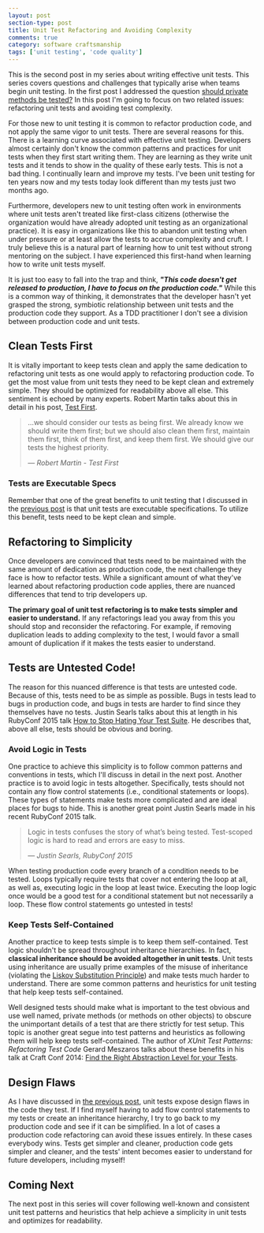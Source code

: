 ```yaml
---
layout: post
section-type: post
title: Unit Test Refactoring and Avoiding Complexity
comments: true
category: software craftsmanship
tags: ['unit testing', 'code quality']
---
```


This is the second post in my series about writing effective unit tests. This series covers questions and challenges that typically arise when teams begin unit testing. In the first post I addressed the question [should private methods be tested?](/2016/02/14/should-private-methods-be-tested.html) In this post I'm going to focus on two related issues: refactoring unit tests and avoiding test complexity.

For those new to unit testing it is common to refactor production code, and not apply the same vigor to unit tests. There are several reasons for this. There is a learning curve associated with effective unit testing. Developers almost certainly don't know the common patterns and practices for unit tests when they first start writing them. They are learning as they write unit tests and it tends to show in the quality of these early tests. This is not a bad thing. I continually learn and improve my tests. I've been unit testing for ten years now and my tests today look different than my tests just two months ago. 


Furthermore, developers new to unit testing often work in environments where unit tests aren't treated like first-class citizens (otherwise the organization would have already adopted unit testing as an organizational practice). It is easy in organizations like this to abandon unit testing when under pressure or at least allow the tests to accrue complexity and cruft. I truly believe this is a natural part of learning how to unit test without strong mentoring on the subject. I have experienced this first-hand when learning how to write unit tests myself. 

It is just too easy to fall into the trap and think, ***"This code doesn't get released to production, I have to focus on the production code."*** While this is a common way of thinking, it demonstrates that the developer hasn't yet grasped the strong, symbiotic relationship between unit tests and the production code they support. As a TDD practitioner I don't see a division between production code and unit tests. 

## Clean Tests First
It is vitally important to keep tests clean and apply the same dedication to refactoring unit tests as one would apply to refactoring production code. To get the most value from unit tests they need to be kept clean and extremely simple. They should be optimized for readability above all else. This sentiment is echoed by many experts. Robert Martin talks about this in detail in his post, [Test First](https://blog.8thlight.com/uncle-bob/2013/09/23/Test-first.html). 

>...we should consider our tests as being first. We already know we should write them first; but we should also clean them first, maintain them first, think of them first, and keep them first. We should give our tests the highest priority.
>  
> &mdash; _Robert Martin - Test First_
 
### Tests are Executable Specs
Remember that one of the great benefits to unit testing that I discussed in the [previous post](/2016/02/14-should-private-methods-be-tested.html) is that unit tests are executable specifications. To utilize this benefit, tests need to be kept clean and simple.

## Refactoring to Simplicity
Once developers are convinced that tests need to be maintained with the same amount of dedication as production code, the next challenge they face is how to refactor tests. While a significant amount of what they've learned about refactoring production code applies, there are nuanced differences that tend to trip developers up. 

**The primary goal of unit test refactoring is to make tests simpler and easier to understand.** If any refactorings lead you away from this you should stop and reconsider the refactoring. For example, if removing duplication leads to adding complexity to the test, I would favor a small amount of duplication if it makes the tests easier to understand.

## Tests are Untested Code!
The reason for this nuanced difference is that tests are untested code. Because of this, tests need to be as simple as possible. Bugs in tests lead to bugs in production code, and bugs in tests are harder to find since they themselves have no tests. Justin Searls talks about this at length in his RubyConf 2015 talk [How to Stop Hating Your Test Suite](https://www.youtube.com/watch?v=VD51AkG8EZw). He describes that, above all else, tests should be obvious and boring.

### Avoid Logic in Tests
One practice to achieve this simplicity is to follow common patterns and conventions in tests, which I'll discuss in detail in the next post. Another practice is to avoid logic in tests altogether. Specifically, tests should not contain any flow control statements (i.e., conditional statements or loops). These types of statements make tests more complicated and are ideal places for bugs to hide. This is another great point Justin Searls made in his recent RubyConf 2015 talk. 

> Logic in tests confuses the story of what’s being tested.
Test-scoped logic is hard to read and errors are easy to miss.
>  
> &mdash; _Justin Searls, RubyConf 2015_

When testing production code every branch of a condition needs to be tested. Loops typically require tests that cover not entering the loop at all, as well as, executing logic in the loop at least twice. Executing the loop logic once would be a good test for a conditional statement but not necessarily a loop. These flow control statements go untested in tests!

### Keep Tests Self-Contained
Another practice to keep tests simple is to keep them self-contained. Test logic shouldn't be spread throughout inheritance hierarchies. In fact, **classical inheritance should be avoided altogether in unit tests**. Unit tests using inheritance are usually prime examples of the misuse of inheritance (violating the [Liskov Substitution Principle](https://en.wikipedia.org/wiki/Liskov_substitution_principle)) and make tests much harder to understand. There are some common patterns and heuristics for unit testing that help keep tests self-contained.

Well designed tests should make what is important to the test obvious and use well named, private methods (or methods on other objects) to obscure the unimportant details of a test that are there strictly for test setup. This topic is another great segue into test patterns and heuristics as following them will help keep tests self-contained. The author of _XUnit Test Patterns: Refactoring Test Code_ Gerard Meszaros talks about these benefits in his talk at Craft Conf 2014: [Find the Right Abstraction Level for your Tests](http://m.ustream.tv/recorded/46744750).

## Design Flaws 
As I have discussed in [the previous post](/2016/02/14/should-private-methods-be-tested.html), unit tests expose design flaws in the code they test. If I find myself having to add flow control statements to my tests or create an inheritance hierarchy, I try to go back to my production code and see if it can be simplified. In a lot of cases a production code refactoring can avoid these issues entirely. In these cases everybody wins. Tests get simpler and cleaner, production code gets simpler and cleaner, and the tests' intent becomes easier to understand for future developers, including myself!

## Coming Next
The next post in this series will cover following well-known and consistent unit test patterns and heuristics that help achieve a simplicity in unit tests and optimizes for readability.